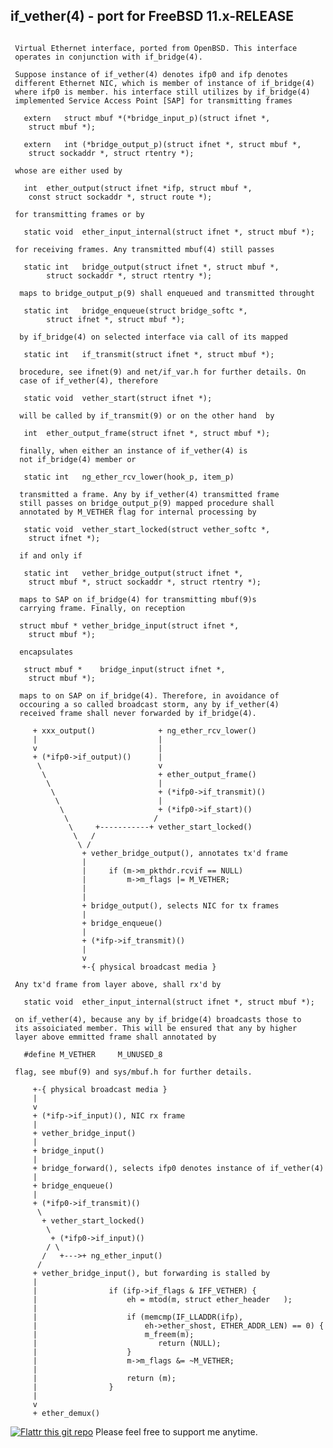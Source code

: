 if_vether(4) - port for FreeBSD 11.x-RELEASE
--------------------------------------------

<pre><code> 
 Virtual Ethernet interface, ported from OpenBSD. This interface 
 operates in conjunction with if_bridge(4).

 Suppose instance of if_vether(4) denotes ifp0 and ifp denotes 
 different Ethernet NIC, which is member of instance of if_bridge(4) 
 where ifp0 is member. his interface still utilizes by if_bridge(4) 
 implemented Service Access Point [SAP] for transmitting frames

   extern	struct mbuf *(*bridge_input_p)(struct ifnet *,
	struct mbuf *);

   extern	int (*bridge_output_p)(struct ifnet *, struct mbuf *,
	struct sockaddr *, struct rtentry *);
 
 whose are either used by

   int 	ether_output(struct ifnet *ifp, struct mbuf *,
	const struct sockaddr *, struct route *); 

 for transmitting frames or by
 
   static void 	ether_input_internal(struct ifnet *, struct mbuf *);
    
 for receiving frames. Any transmitted mbuf(4) still passes
 
   static int 	bridge_output(struct ifnet *, struct mbuf *, 
		struct sockaddr *, struct rtentry *);
  
  maps to bridge_output_p(9) shall enqueued and transmitted throught 
    
   static int 	bridge_enqueue(struct bridge_softc *, 
		struct ifnet *, struct mbuf *);

  by if_bridge(4) on selected interface via call of its mapped
  
   static int 	if_transmit(struct ifnet *, struct mbuf *);   

  brocedure, see ifnet(9) and net/if_var.h for further details. On 
  case of if_vether(4), therefore  
  
   static void 	vether_start(struct ifnet *);
  
  will be called by if_transmit(9) or on the other hand  by
  
   int 	ether_output_frame(struct ifnet *, struct mbuf *);
  
  finally, when either an instance of if_vether(4) is 
  not if_bridge(4) member or
  
   static int 	ng_ether_rcv_lower(hook_p, item_p)

  transmitted a frame. Any by if_vether(4) transmitted frame
  still passes on bridge_output_p(9) mapped procedure shall 
  annotated by M_VETHER flag for internal processing by 
  
   static void 	vether_start_locked(struct vether_softc	*, 
	struct ifnet *);
	
  if and only if 
  
   static int 	vether_bridge_output(struct ifnet *, 
	struct mbuf *, struct sockaddr *, struct rtentry *);
     
  maps to SAP on if_bridge(4) for transmitting mbuf(9)s 
  carrying frame. Finally, on reception 

  struct mbuf *	vether_bridge_input(struct ifnet *,
	struct mbuf *);
  
  encapsulates 
  
   struct mbuf *	bridge_input(struct ifnet *,
	struct mbuf *);
    
  maps to on SAP on if_bridge(4). Therefore, in avoidance of 
  occouring a so called broadcast storm, any by if_vether(4)
  received frame shall never forwarded by if_bridge(4).
   
     + xxx_output()              + ng_ether_rcv_lower()
     |                           |
     v                           | 
     + (*ifp0->if_output)()      |
      \                          v   
       \                         + ether_output_frame()
        \                        |
         \                       + (*ifp0->if_transmit)()
          \                      |
           \                     + (*ifp0->if_start)()
            \                   /
             \     +-----------+ vether_start_locked()
              \   / 
               \ /
                + vether_bridge_output(), annotates tx'd frame
                |
                |     if (m->m_pkthdr.rcvif == NULL)
   	            |         m->m_flags |= M_VETHER;
                |
                | 
                + bridge_output(), selects NIC for tx frames
                | 
                + bridge_enqueue()  
                |
                + (*ifp->if_transmit)()
                |
                v
                +-{ physical broadcast media } 
   
 Any tx'd frame from layer above, shall rx'd by 
 
   static void 	ether_input_internal(struct ifnet *, struct mbuf *);
   
 on if_vether(4), because any by if_bridge(4) broadcasts those to 
 its assoiciated member. This will be ensured that any by higher 
 layer above emmitted frame shall annotated by

   #define M_VETHER 	M_UNUSED_8

 flag, see mbuf(9) and sys/mbuf.h for further details. 
   
     +-{ physical broadcast media } 
     |
     v
     + (*ifp->if_input)(), NIC rx frame 
     |
     + vether_bridge_input()
     |
     + bridge_input()
     |                           
     + bridge_forward(), selects ifp0 denotes instance of if_vether(4)
     |
     + bridge_enqueue()
     |
     + (*ifp0->if_transmit)()
      \            
       + vether_start_locked()
        \     
         + (*ifp0->if_input)() 
        / \
       /   +--->+ ng_ether_input()  
      /
     + vether_bridge_input(), but forwarding is stalled by
     |           
     |                if (ifp->if_flags & IFF_VETHER) {
     |                    eh = mtod(m, struct ether_header   );
     |
     |                    if (memcmp(IF_LLADDR(ifp), 
     |                        eh->ether_shost, ETHER_ADDR_LEN) == 0) {
     |                        m_freem(m);
     |                           return (NULL);
     |                    }
     |                    m->m_flags &= ~M_VETHER;
     |
     |                    return (m);		
     |                }
     |
     v
     + ether_demux()
</code></pre>

[![Flattr this git repo](http://api.flattr.com/button/flattr-badge-large.png)](https://flattr.com/submit/auto?user_id=hmatyschok&url=https://github.com/hmatyschok/MeshBSD&title=MeshBSD&language=&tags=github&category=software) Please feel free to support me anytime.
